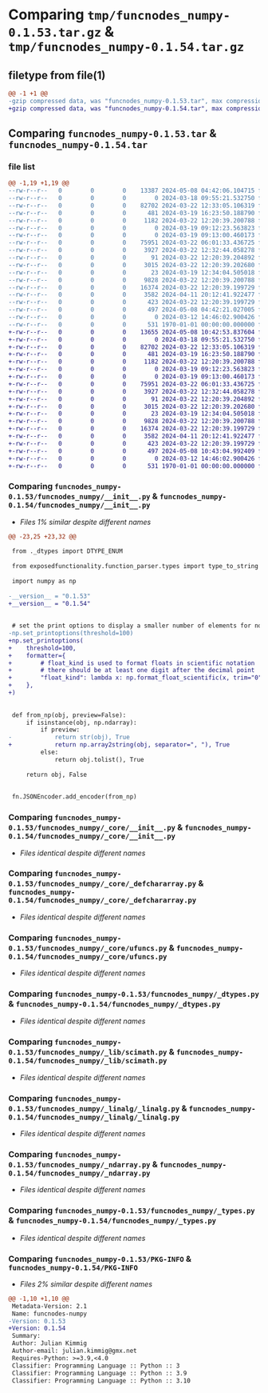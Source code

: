 # Comparing `tmp/funcnodes_numpy-0.1.53.tar.gz` & `tmp/funcnodes_numpy-0.1.54.tar.gz`

## filetype from file(1)

```diff
@@ -1 +1 @@
-gzip compressed data, was "funcnodes_numpy-0.1.53.tar", max compression
+gzip compressed data, was "funcnodes_numpy-0.1.54.tar", max compression
```

## Comparing `funcnodes_numpy-0.1.53.tar` & `funcnodes_numpy-0.1.54.tar`

### file list

```diff
@@ -1,19 +1,19 @@
--rw-r--r--   0        0        0    13387 2024-05-08 04:42:06.104715 funcnodes_numpy-0.1.53/funcnodes_numpy/__init__.py
--rw-r--r--   0        0        0        0 2024-03-18 09:55:21.532750 funcnodes_numpy-0.1.53/funcnodes_numpy/_array_creation.py
--rw-r--r--   0        0        0    82702 2024-03-22 12:33:05.106319 funcnodes_numpy-0.1.53/funcnodes_numpy/_core/__init__.py
--rw-r--r--   0        0        0      481 2024-03-19 16:23:50.188790 funcnodes_numpy-0.1.53/funcnodes_numpy/_core/_datetime.py
--rw-r--r--   0        0        0     1182 2024-03-22 12:20:39.200788 funcnodes_numpy-0.1.53/funcnodes_numpy/_core/_defchararray.py
--rw-r--r--   0        0        0        0 2024-03-19 09:12:23.563823 funcnodes_numpy-0.1.53/funcnodes_numpy/_core/_fromnumeric.py
--rw-r--r--   0        0        0        0 2024-03-19 09:13:00.460173 funcnodes_numpy-0.1.53/funcnodes_numpy/_core/_multiarray.py
--rw-r--r--   0        0        0    75951 2024-03-22 06:01:33.436725 funcnodes_numpy-0.1.53/funcnodes_numpy/_core/ufuncs.py
--rw-r--r--   0        0        0     3927 2024-03-22 12:32:44.058278 funcnodes_numpy-0.1.53/funcnodes_numpy/_dtypes.py
--rw-r--r--   0        0        0       91 2024-03-22 12:20:39.204892 funcnodes_numpy-0.1.53/funcnodes_numpy/_lib/__init__.py
--rw-r--r--   0        0        0     3015 2024-03-22 12:20:39.202680 funcnodes_numpy-0.1.53/funcnodes_numpy/_lib/scimath.py
--rw-r--r--   0        0        0       23 2024-03-19 12:34:04.505018 funcnodes_numpy-0.1.53/funcnodes_numpy/_linalg/__init__.py
--rw-r--r--   0        0        0     9828 2024-03-22 12:20:39.200788 funcnodes_numpy-0.1.53/funcnodes_numpy/_linalg/_linalg.py
--rw-r--r--   0        0        0    16374 2024-03-22 12:20:39.199729 funcnodes_numpy-0.1.53/funcnodes_numpy/_ndarray.py
--rw-r--r--   0        0        0     3582 2024-04-11 20:12:41.922477 funcnodes_numpy-0.1.53/funcnodes_numpy/_types.py
--rw-r--r--   0        0        0      423 2024-03-22 12:20:39.199729 funcnodes_numpy-0.1.53/funcnodes_numpy/constants.py
--rw-r--r--   0        0        0      497 2024-05-08 04:42:21.027005 funcnodes_numpy-0.1.53/pyproject.toml
--rw-r--r--   0        0        0        0 2024-03-12 14:46:02.900426 funcnodes_numpy-0.1.53/README.md
--rw-r--r--   0        0        0      531 1970-01-01 00:00:00.000000 funcnodes_numpy-0.1.53/PKG-INFO
+-rw-r--r--   0        0        0    13655 2024-05-08 10:42:53.837604 funcnodes_numpy-0.1.54/funcnodes_numpy/__init__.py
+-rw-r--r--   0        0        0        0 2024-03-18 09:55:21.532750 funcnodes_numpy-0.1.54/funcnodes_numpy/_array_creation.py
+-rw-r--r--   0        0        0    82702 2024-03-22 12:33:05.106319 funcnodes_numpy-0.1.54/funcnodes_numpy/_core/__init__.py
+-rw-r--r--   0        0        0      481 2024-03-19 16:23:50.188790 funcnodes_numpy-0.1.54/funcnodes_numpy/_core/_datetime.py
+-rw-r--r--   0        0        0     1182 2024-03-22 12:20:39.200788 funcnodes_numpy-0.1.54/funcnodes_numpy/_core/_defchararray.py
+-rw-r--r--   0        0        0        0 2024-03-19 09:12:23.563823 funcnodes_numpy-0.1.54/funcnodes_numpy/_core/_fromnumeric.py
+-rw-r--r--   0        0        0        0 2024-03-19 09:13:00.460173 funcnodes_numpy-0.1.54/funcnodes_numpy/_core/_multiarray.py
+-rw-r--r--   0        0        0    75951 2024-03-22 06:01:33.436725 funcnodes_numpy-0.1.54/funcnodes_numpy/_core/ufuncs.py
+-rw-r--r--   0        0        0     3927 2024-03-22 12:32:44.058278 funcnodes_numpy-0.1.54/funcnodes_numpy/_dtypes.py
+-rw-r--r--   0        0        0       91 2024-03-22 12:20:39.204892 funcnodes_numpy-0.1.54/funcnodes_numpy/_lib/__init__.py
+-rw-r--r--   0        0        0     3015 2024-03-22 12:20:39.202680 funcnodes_numpy-0.1.54/funcnodes_numpy/_lib/scimath.py
+-rw-r--r--   0        0        0       23 2024-03-19 12:34:04.505018 funcnodes_numpy-0.1.54/funcnodes_numpy/_linalg/__init__.py
+-rw-r--r--   0        0        0     9828 2024-03-22 12:20:39.200788 funcnodes_numpy-0.1.54/funcnodes_numpy/_linalg/_linalg.py
+-rw-r--r--   0        0        0    16374 2024-03-22 12:20:39.199729 funcnodes_numpy-0.1.54/funcnodes_numpy/_ndarray.py
+-rw-r--r--   0        0        0     3582 2024-04-11 20:12:41.922477 funcnodes_numpy-0.1.54/funcnodes_numpy/_types.py
+-rw-r--r--   0        0        0      423 2024-03-22 12:20:39.199729 funcnodes_numpy-0.1.54/funcnodes_numpy/constants.py
+-rw-r--r--   0        0        0      497 2024-05-08 10:43:04.992409 funcnodes_numpy-0.1.54/pyproject.toml
+-rw-r--r--   0        0        0        0 2024-03-12 14:46:02.900426 funcnodes_numpy-0.1.54/README.md
+-rw-r--r--   0        0        0      531 1970-01-01 00:00:00.000000 funcnodes_numpy-0.1.54/PKG-INFO
```

### Comparing `funcnodes_numpy-0.1.53/funcnodes_numpy/__init__.py` & `funcnodes_numpy-0.1.54/funcnodes_numpy/__init__.py`

 * *Files 1% similar despite different names*

```diff
@@ -23,25 +23,32 @@
 
 from ._dtypes import DTYPE_ENUM
 
 from exposedfunctionality.function_parser.types import type_to_string
 
 import numpy as np
 
-__version__ = "0.1.53"
+__version__ = "0.1.54"
 
 
 # set the print options to display a smaller number of elements for node previews
-np.set_printoptions(threshold=100)
+np.set_printoptions(
+    threshold=100,
+    formatter={
+        # float_kind is used to format floats in scientific notation
+        # there should be at least one digit after the decimal point
+        "float_kind": lambda x: np.format_float_scientific(x, trim="0")
+    },
+)
 
 
 def from_np(obj, preview=False):
     if isinstance(obj, np.ndarray):
         if preview:
-            return str(obj), True
+            return np.array2string(obj, separator=", "), True
         else:
             return obj.tolist(), True
 
     return obj, False
 
 
 fn.JSONEncoder.add_encoder(from_np)
```

### Comparing `funcnodes_numpy-0.1.53/funcnodes_numpy/_core/__init__.py` & `funcnodes_numpy-0.1.54/funcnodes_numpy/_core/__init__.py`

 * *Files identical despite different names*

### Comparing `funcnodes_numpy-0.1.53/funcnodes_numpy/_core/_defchararray.py` & `funcnodes_numpy-0.1.54/funcnodes_numpy/_core/_defchararray.py`

 * *Files identical despite different names*

### Comparing `funcnodes_numpy-0.1.53/funcnodes_numpy/_core/ufuncs.py` & `funcnodes_numpy-0.1.54/funcnodes_numpy/_core/ufuncs.py`

 * *Files identical despite different names*

### Comparing `funcnodes_numpy-0.1.53/funcnodes_numpy/_dtypes.py` & `funcnodes_numpy-0.1.54/funcnodes_numpy/_dtypes.py`

 * *Files identical despite different names*

### Comparing `funcnodes_numpy-0.1.53/funcnodes_numpy/_lib/scimath.py` & `funcnodes_numpy-0.1.54/funcnodes_numpy/_lib/scimath.py`

 * *Files identical despite different names*

### Comparing `funcnodes_numpy-0.1.53/funcnodes_numpy/_linalg/_linalg.py` & `funcnodes_numpy-0.1.54/funcnodes_numpy/_linalg/_linalg.py`

 * *Files identical despite different names*

### Comparing `funcnodes_numpy-0.1.53/funcnodes_numpy/_ndarray.py` & `funcnodes_numpy-0.1.54/funcnodes_numpy/_ndarray.py`

 * *Files identical despite different names*

### Comparing `funcnodes_numpy-0.1.53/funcnodes_numpy/_types.py` & `funcnodes_numpy-0.1.54/funcnodes_numpy/_types.py`

 * *Files identical despite different names*

### Comparing `funcnodes_numpy-0.1.53/PKG-INFO` & `funcnodes_numpy-0.1.54/PKG-INFO`

 * *Files 2% similar despite different names*

```diff
@@ -1,10 +1,10 @@
 Metadata-Version: 2.1
 Name: funcnodes-numpy
-Version: 0.1.53
+Version: 0.1.54
 Summary: 
 Author: Julian Kimmig
 Author-email: julian.kimmig@gmx.net
 Requires-Python: >=3.9,<4.0
 Classifier: Programming Language :: Python :: 3
 Classifier: Programming Language :: Python :: 3.9
 Classifier: Programming Language :: Python :: 3.10
```

